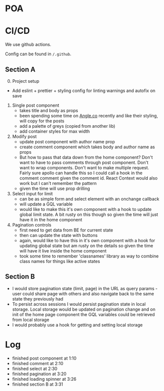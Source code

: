 # POA

# CI/CD

We use github actions.

Config can be found in `/.github`.

## Section A

0. Project setup

- Add eslint + prettier + styling config for linting warnings and autofix on save

1. Single post component
   - takes title and body as props
   - been spending some time on [Angle.co](http://angle.co) recently and like their styling, will copy for the posts
   - add a palette of greys (copied from another lib)
   - add container styles for max width
2. Modify post
   - update post component with author name prop
   - create comment component which takes body and author name as props
   - But how to pass that data down from the home component? Don't want to have to pass comments through post component. Don't want to wrap components. Don't want to make multiple request. Fairly sure apollo can handle this so I could call a hook in the comment comment given the comment id. React Context would also work but I can't remember the pattern
   - given the time will use prop drilling
3. Select input for limit
   - can be as simple form and select element with an onchange callback
   - will update a GQL variable
   - would like to make this it's own component with a hook to update global limit state. A bit rusty on this though so given the time will just have it in the home component
4. Pagination controls
   - first need to get data from BE for current state
   - then can update the state with buttons
   - again, would like to have this in it's own component with a hook for updating global state but am rusty on the details so given the time will have it live inside the home component
   - took some time to remember 'classnames' library as way to combine class names for things like active states

## Section B

- I would store pagination state (limit, page) in the URL as query params - user could share page with others and also navigate back to the same state they previously had
- To persist across sessions I would persist pagination state in local storage. Local storage would be updated on pagination change and on init of the home page component the GQL variables could be retrieved from local storage
- I would probably use a hook for getting and setting local storage

# Log

- finished post component at 1:10
- finished comment at 2:10
- finished select at 2:30
- finished pagination at 3:20
- finished loading spinner at 3:26
- finished section B at 3:31
